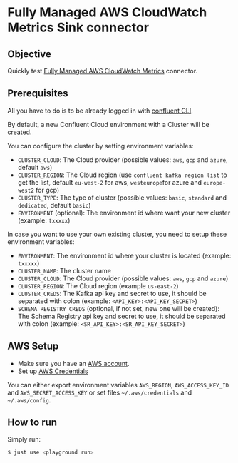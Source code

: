 # Fully Managed AWS CloudWatch Metrics Sink connector



## Objective

Quickly test [Fully Managed AWS CloudWatch Metrics](https://docs.confluent.io/cloud/current/connectors/cc-amazon-cloudwatch-metrics-sink.html) connector.


## Prerequisites

All you have to do is to be already logged in with [confluent CLI](https://docs.confluent.io/confluent-cli/current/overview.html#confluent-cli-overview).

By default, a new Confluent Cloud environment with a Cluster will be created.

You can configure the cluster by setting environment variables:

* `CLUSTER_CLOUD`: The Cloud provider (possible values: `aws`, `gcp` and `azure`, default `aws`)
* `CLUSTER_REGION`: The Cloud region (use `confluent kafka region list` to get the list, default `eu-west-2` for aws, `westeurope`for azure and `europe-west2` for gcp)
* `CLUSTER_TYPE`: The type of cluster (possible values: `basic`, `standard` and `dedicated`, default `basic`)
* `ENVIRONMENT` (optional): The environment id where want your new cluster (example: `txxxxx`) 

In case you want to use your own existing cluster, you need to setup these environment variables:

* `ENVIRONMENT`: The environment id where your cluster is located (example: `txxxxx`) 
* `CLUSTER_NAME`: The cluster name
* `CLUSTER_CLOUD`: The Cloud provider (possible values: `aws`, `gcp` and `azure`)
* `CLUSTER_REGION`: The Cloud region (example `us-east-2`)
* `CLUSTER_CREDS`: The Kafka api key and secret to use, it should be separated with colon (example: `<API_KEY>:<API_KEY_SECRET>`)
* `SCHEMA_REGISTRY_CREDS` (optional, if not set, new one will be created): The Schema Registry api key and secret to use, it should be separated with colon (example: `<SR_API_KEY>:<SR_API_KEY_SECRET>`)


## AWS Setup

* Make sure you have an [AWS account](https://docs.aws.amazon.com/streams/latest/dev/before-you-begin.html#setting-up-sign-up-for-aws).
* Set up [AWS Credentials](https://docs.confluent.io/kafka-connectors/s3-sink/current/overview.html#aws-credentials)

You can either export environment variables `AWS_REGION`, `AWS_ACCESS_KEY_ID` and `AWS_SECRET_ACCESS_KEY` or set files `~/.aws/credentials` and `~/.aws/config`.

## How to run

Simply run:

```bash
$ just use <playground run> 
```

